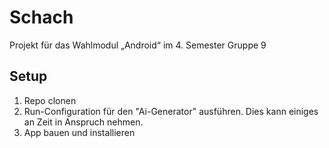 # Schach

Projekt für das Wahlmodul „Android“ im 4. Semester
Gruppe 9

## Setup

1. Repo clonen
2. Run-Configuration für den "Ai-Generator" ausführen. Dies kann einiges an Zeit in Anspruch nehmen.
3. App bauen und installieren
